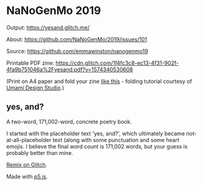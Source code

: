 NaNoGenMo 2019
=================

Output: https://yesand.glitch.me/

About: https://github.com/NaNoGenMo/2019/issues/101

Source: https://github.com/emmawinston/nanogenmo19

Printable PDF zine: https://cdn.glitch.com/1f4fc3c8-ec13-4f31-902f-4fa9b751046a%2Fyesand.pdf?v=1574340530608

(Print on A4 paper and fold your zine [like this](https://cdn.glitch.com/1f4fc3c8-ec13-4f31-902f-4fa9b751046a%2Fhowtofold.jpg?v=1574340462447) - folding tutorial courtesy of [Umami Design Studio](http://blog.umamidesign.com/2013/09/zines-2/).)

yes, and? 
--------------------------------

A two-word, 171,002-word, concrete poetry book.

I started with the placeholder text 'yes, and?', which ultimately became not-at-all-placeholder text (along with some punctuation and some heart emojis. I believe the final word count is 171,002 words, but your guess is probably better than mine. 

[Remix on Glitch](https://glitch.com/edit/#!/remix/yesand).

Made with [p5.js](https://p5js.org). 



 